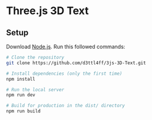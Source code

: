 # Three.js 3D Text

## Setup
Download [Node.js](https://nodejs.org/en/download/).
Run this followed commands:

``` bash
# Clone the repository
git clone https://github.com/d3ttl4ff/3js-3D-Text.git

# Install dependencies (only the first time)
npm install

# Run the local server
npm run dev

# Build for production in the dist/ directory
npm run build
```
